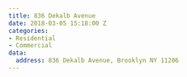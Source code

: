 ```yaml
---
title: 836 Dekalb Avenue
date: 2018-03-05 15:18:00 Z
categories:
- Residential
- Commercial
data:
  address: 836 Dekalb Avenue, Brooklyn NY 11206
---
```


